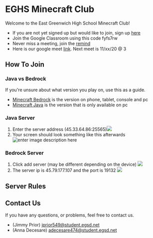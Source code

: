 # EGHS Minecraft Club
Welcome to the East Greenwich High School Minecraft Club!

- If you are not yet signed up but would like to join, sign up [here](https://forms.gle/DgExDDof9oKdpFqe8)
- Join the Google Classroom using this code fyfs7rw
- Never miss a meeting, join the [remind]()
- Here is our google meet [link](https://meet.google.com/lookup/g5qtkibuz3?authuser=0&hs=179). Next meet is 11/xx/20 @ 3 

## How To Join

### Java vs Bedrock
If you're unsure about what version you play on, use this as a guide. 
- [Minecraft Bedrock](https://minecraft.gamepedia.com/Bedrock_Edition) is the version on phone, tablet, console and pc
 - [Minecraft Java](https://minecraft.gamepedia.com/Java_Edition) is the version that is only available on pc

### Java Server

 1. Enter the server address (45.33.64.86:25565)![ ](https://i.imgur.com/oWn12re.png)
 2. Your screen should look something like this afterwards
![enter image description here](https://i.imgur.com/Nzknd8R.png)

### Bedrock Server
 1. Click add server (may be different depending on the device) ![](https://i.imgur.com/DvMucYX.png)
 2. The server ip is 45.79.177.107 and the port is 19132 ![](https://i.imgur.com/UVm4WGG.png)

## Server Rules


## Contact Us
If you have any questions, or problems, feel free to contact us.
- (Jimmy Prior)  jprior549@student.egsd.net
- (Anna Decesare)  adecesare474@student.egsd.net

